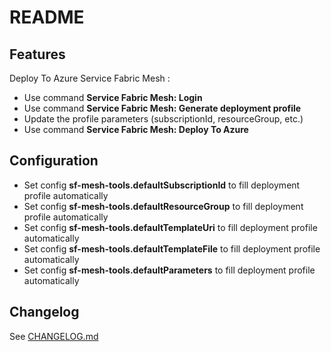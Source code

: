 # README

## Features

Deploy To Azure Service Fabric Mesh : 
* Use command **Service Fabric Mesh: Login**
* Use command **Service Fabric Mesh: Generate deployment profile**
* Update the profile parameters (subscriptionId, resourceGroup, etc.)
* Use command **Service Fabric Mesh: Deploy To Azure**

## Configuration 
* Set config **sf-mesh-tools.defaultSubscriptionId** to fill deployment profile automatically
* Set config **sf-mesh-tools.defaultResourceGroup** to fill deployment profile automatically
* Set config **sf-mesh-tools.defaultTemplateUri** to fill deployment profile automatically
* Set config **sf-mesh-tools.defaultTemplateFile** to fill deployment profile automatically
* Set config **sf-mesh-tools.defaultParameters** to fill deployment profile automatically

## Changelog

See [CHANGELOG.md](CHANGELOG.md)